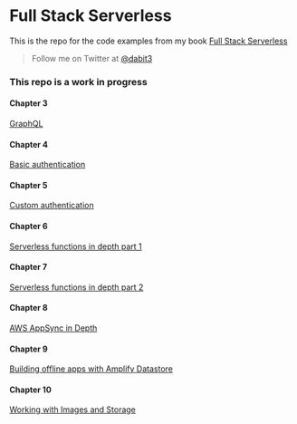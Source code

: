# Full Stack Serverless

This is the repo for the code examples from my book [Full Stack Serverless](https://www.oreilly.com/library/view/full-stack-serverless/9781492059882/)

> Follow me on Twitter at [@dabit3](https://twitter.com/dabit3)

### This repo is a work in progress

#### Chapter 3

[GraphQL](https://github.com/dabit3/full-stack-serverless-code/tree/master/graphql)

#### Chapter 4

[Basic authentication](https://github.com/dabit3/full-stack-serverless-code/tree/master/basic-authentication)

#### Chapter 5
[Custom authentication](https://github.com/dabit3/full-stack-serverless-code/tree/master/custom-authentication)

#### Chapter 6
[Serverless functions in depth part 1](https://github.com/dabit3/full-stack-serverless-code/tree/master/serverless-functions-in-depth-part-1)

#### Chapter 7
[Serverless functions in depth part 2](https://github.com/dabit3/full-stack-serverless-code/tree/master/serverless-functions-in-depth-part-2)

#### Chapter 8
[AWS AppSync in Depth](https://github.com/dabit3/full-stack-serverless-code/tree/master/appsync-in-depth)

#### Chapter 9
[Building offline apps with Amplify Datastore](https://github.com/dabit3/full-stack-serverless-code/tree/master/rtmessageboard)

#### Chapter 10

[Working with Images and Storage](https://github.com/dabit3/full-stack-serverless-code/tree/master/photo-app)